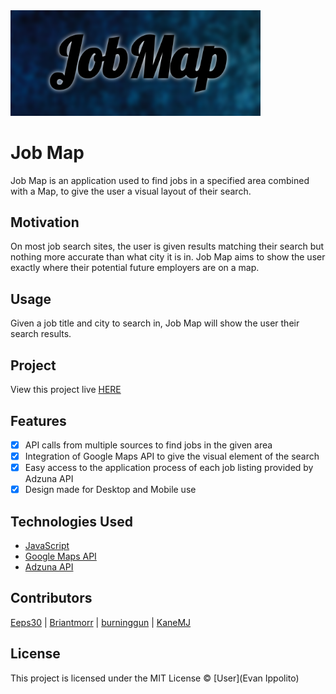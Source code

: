 <img src = "./assets/images/screenshot.png" style="width: 400px">

# Job Map

Job Map is an application used to find jobs in a specified area combined with a Map, to give the user a visual layout of their search.

## Motivation

On most job search sites, the user is given results matching their search but nothing more accurate than what city it is in. Job Map aims to show the user exactly where their potential future employers are on a map.

## Usage

Given a job title and city to search in, Job Map will show the user their search results.

## Project

View this project live [HERE](https://evanippolito.online/Job-Map-Official/)

## Features

- [x] API calls from multiple sources to find jobs in the given area
- [x] Integration of Google Maps API to give the visual element of the search
- [x] Easy access to the application process of each job listing provided by Adzuna API
- [x] Design made for Desktop and Mobile use

## Technologies Used

- [JavaScript](https://www.javascript.com/)
- [Google Maps API](https://cloud.google.com/maps-platform/)
- [Adzuna API](https://www.adzuna.com/)

## Contributors

[Eeps30](https://github.com/Eeps30) |
[Briantmorr](https://github.com/Briantmorr) |
[burninggun](https://github.com/burninggun) |
[KaneMJ](https://github.com/KaneMJ)

## License
This project is licensed under the MIT License © [User](Evan Ippolito)